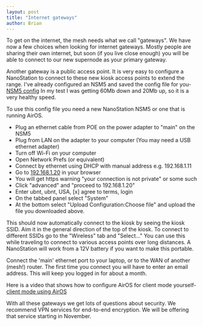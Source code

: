 ```yaml
---
layout: post
title: "Internet gateways"
author: Brian
---
```

To get on the internet, the mesh needs what we call "gateways". We have now a few choices when looking for internet gateways. Mostly people are sharing their own internet, but soon (if you live close enough) you will be able to connect to our new supernode as your primary gateway.

Another gateway is a public access point. It is very easy to configure a NanoStation to connect to these new kiosk access points to extend the range. I've already configured an NSM5 and saved the config file for you- [NSM5 config](../../download/config/NSM5-XW-link.html) In my test I was getting 60Mb down and 20Mb up, so it is a very healthy speed. 

To use this config file you need a new NanoStation NSM5 or one that is running AirOS.  
* Plug an ethernet cable from POE on the power adapter to "main" on the NSM5  
* Plug from LAN on the adapter to your computer (You may need a USB ethernet adapter)  
* Turn off Wi-Fi on your computer  
* Open Network Prefs (or equivalent)  
* Connect by ethernet using DHCP with manual address e.g. 192.168.1.11  
* Go to [192.168.1.20](http://192.168.1.20) in your browser  
* You will get https warning "your connection is not private" or some such  
* Click "advanced" and "proceed to 192.168.1.20"  
* Enter ubnt, ubnt, USA, [x] agree to terms, login  
* On the tabbed panel select "System"  
* At the bottom select "Upload Configuration:Choose file" and upload the file you downloaded above.  

This should now automatically connect to the kiosk by seeing the kiosk SSID. Aim it in the general direction of the top of the kiosk. To connect to different SSIDs go to the "Wireless" tab and "Select..." You can use this while traveling to connect to various access points over long distances. A NanoStation will work from a 12V battery if you want to make this portable.

Connect the 'main' ethernet port to your laptop, or to the WAN of another (mesh!) router. The first time you connect you will have to enter an email address. This will keep you logged in for about a month.

Here is a video that shows how to configure AirOS for client mode yourself- [client mode using AirOS](https://www.youtube.com/watch?v=zWxAHA5PkdE)

With all these gateways we get lots of questions about security. We recommend VPN services for end-to-end encryption. We will be offering that service starting in November.



